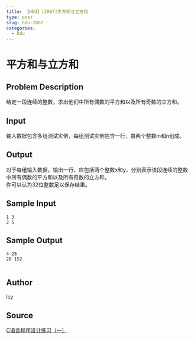 ```yaml
---
title: 【HDU】[2007]平方和与立方和
type: post
slug: hdu-2007
categories:
  - hdu
---
```


# 平方和与立方和

## Problem Description

给定一段连续的整数，求出他们中所有偶数的平方和以及所有奇数的立方和。

## Input

输入数据包含多组测试实例，每组测试实例包含一行，由两个整数m和n组成。

## Output

对于每组输入数据，输出一行，应包括两个整数x和y，分别表示该段连续的整数中所有偶数的平方和以及所有奇数的立方和。  
你可以认为32位整数足以保存结果。

## Sample Input

```
1 3
2 5

```

## Sample Output

```
4 28
20 152


```

## Author

lcy

## Source

[C语言程序设计练习（一）](https://acm.hdu.edu.cn//search.php?field=problem&key=C%D3%EF%D1%D4%B3%CC%D0%F2%C9%E8%BC%C6%C1%B7%CF%B0%A3%A8%D2%BB%A3%A9&source=1&searchmode=source)
